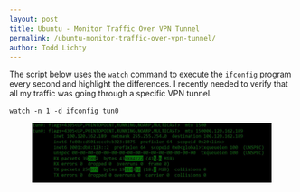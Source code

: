 ```yaml
---
layout: post
title: Ubuntu - Monitor Traffic Over VPN Tunnel
permalink: /ubuntu-monitor-traffic-over-vpn-tunnel/
author: Todd Lichty
---
```

<!--kg-card-begin: markdown--><p>The script below uses the <code>watch</code> command to execute the <code>ifconfig</code> program every second and highlight the differences. I recently needed to verify that all my traffic was going through a specific VPN tunnel.</p>
<pre><code class="language-shell">watch -n 1 -d ifconfig tun0</code></pre>
<!--kg-card-end: markdown--><figure class="kg-card kg-image-card"><img src="/images/vpn_tunnel.JPG" class="kg-image"></figure>